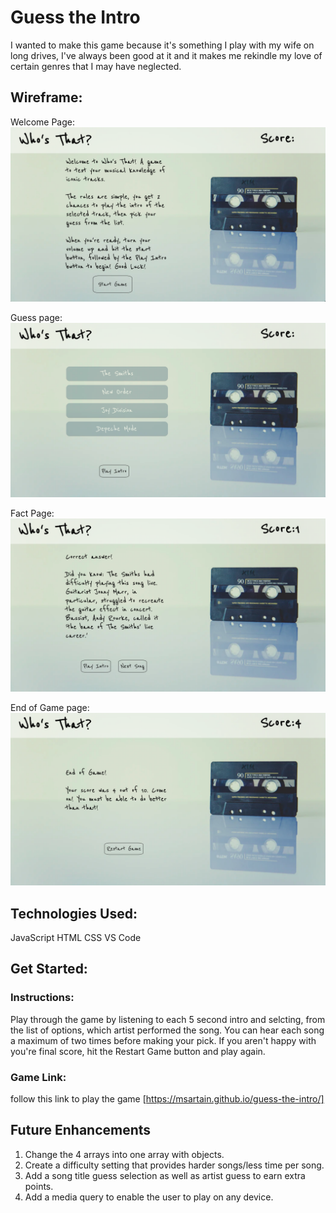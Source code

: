 # Guess the Intro

I wanted to make this game because it's something I play with my wife on long drives, I've always been good at it and it makes me rekindle my love of certain genres that I may have neglected.

## Wireframe:

Welcome Page:
![welcome page](assests/Images/Guess_the_Intro-Welcome_screen.png)

Guess page:
![Guess page](assests/Images/Guess_The_Intro-Guess_Screen.png)

Fact Page:
![Fact page](assests/Images/Guess_The_Intro-Fact_screen.png)

End of Game page:
![End of game page](assests/Images/Guess_The_Intro-End_Game_page.png)


## Technologies Used: 
JavaScript
HTML
CSS
VS Code

## Get Started:

### Instructions: 
Play through the game by listening to each 5 second intro and selcting, from the list of options, which artist performed the song. You can hear each song a maximum of two times before making your pick. If you aren't happy with you're final score, hit the Restart Game button and play again.

### Game Link:

follow this link to play the game [https://msartain.github.io/guess-the-intro/]

## Future Enhancements


1. Change the 4 arrays into one array with objects.
2. Create a difficulty setting that provides harder songs/less time per song.
3. Add a song title guess selection as well as artist guess to earn extra points.
4. Add a media query to enable the user to play on any device.
